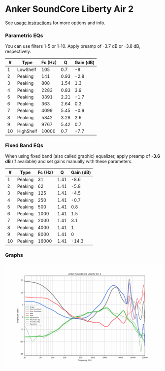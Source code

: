 # Anker SoundCore Liberty Air 2
See [usage instructions](https://github.com/jaakkopasanen/AutoEq#usage) for more options and info.

### Parametric EQs
You can use filters 1-5 or 1-10. Apply preamp of -3.7 dB or -3.8 dB, respectively.

|   # | Type      |   Fc (Hz) |    Q |   Gain (dB) |
|-----|-----------|-----------|------|-------------|
|   1 | LowShelf  |       105 | 0.7  |        -8   |
|   2 | Peaking   |       141 | 0.93 |        -2.8 |
|   3 | Peaking   |       808 | 1.54 |         1.3 |
|   4 | Peaking   |      2283 | 0.83 |         3.9 |
|   5 | Peaking   |      3391 | 2.21 |        -1.7 |
|   6 | Peaking   |       363 | 2.64 |         0.3 |
|   7 | Peaking   |      4099 | 5.45 |        -0.9 |
|   8 | Peaking   |      5842 | 3.28 |         2.6 |
|   9 | Peaking   |      9767 | 5.42 |         0.7 |
|  10 | HighShelf |     10000 | 0.7  |        -7.7 |

### Fixed Band EQs
When using fixed band (also called graphic) equalizer, apply preamp of **-3.6 dB** (if available) and set gains manually with these parameters.

|   # | Type    |   Fc (Hz) |    Q |   Gain (dB) |
|-----|---------|-----------|------|-------------|
|   1 | Peaking |        31 | 1.41 |        -8.6 |
|   2 | Peaking |        62 | 1.41 |        -5.8 |
|   3 | Peaking |       125 | 1.41 |        -4.5 |
|   4 | Peaking |       250 | 1.41 |        -0.7 |
|   5 | Peaking |       500 | 1.41 |         0.8 |
|   6 | Peaking |      1000 | 1.41 |         1.5 |
|   7 | Peaking |      2000 | 1.41 |         3.1 |
|   8 | Peaking |      4000 | 1.41 |         1   |
|   9 | Peaking |      8000 | 1.41 |         0   |
|  10 | Peaking |     16000 | 1.41 |       -14.3 |

### Graphs
![](./Anker%20SoundCore%20Liberty%20Air%202.png)
